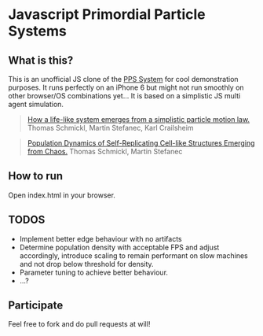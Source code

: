 # Javascript Primordial Particle Systems

## What is this?

This is an unofficial JS clone of the [PPS System](http://zool33.uni-graz.at/artlife/PPS) for cool demonstration purposes. It runs perfectly on an iPhone 6 but might not run smoothly on other browser/OS combinations yet... It is based on a simplistic JS multi agent simulation.

> [How a life-like system emerges from a simplistic particle motion law.](http://www.nature.com/articles/srep37969) Thomas Schmickl, Martin Stefanec, Karl Crailsheim

> [Population Dynamics of Self-Replicating Cell-like Structures Emerging from Chaos.](http://zool33.uni-graz.at/artlife/sites/default/files/1512.04478v2.pdf) Thomas Schmickl, Martin Stefanec

## How to run

Open index.html in your browser.

## TODOS

  - Implement better edge behaviour with no artifacts
  - Determine population density with acceptable FPS and adjust accordingly, introduce scaling to remain performant on slow machines and not drop below threshold for density.
  - Parameter tuning to achieve better behaviour.
  - ...?

## Participate

Feel free to fork and do pull requests at will!
